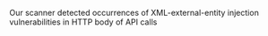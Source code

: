 
Our scanner detected occurrences of XML-external-entity injection vulnerabilities
in HTTP body of API calls
